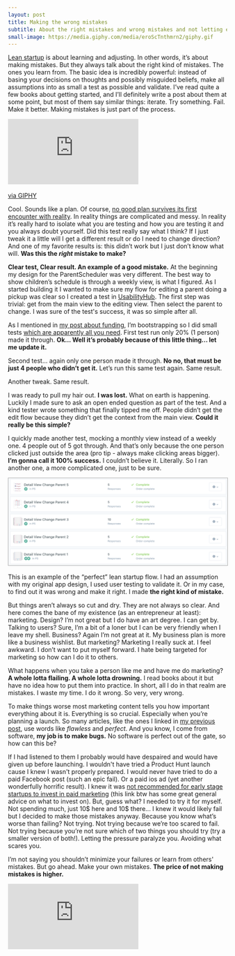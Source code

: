 ```yaml
---
layout: post
title: Making the wrong mistakes
subtitle: About the right mistakes and wrong mistakes and not letting either get in your way
small-image: https://media.giphy.com/media/eroScTnthmrn2/giphy.gif
---
```


<a href="https://www.goodreads.com/book/show/11500159-the-lean-startup" target="_blank">Lean startup</a> is about learning and adjusting. In other words, it’s about making mistakes. But they always talk about the right kind of mistakes. The ones you learn from. The basic idea is incredibly powerful: instead of basing your decisions on thoughts and possibly misguided beliefs, make all assumptions into as small a test as possible and validate. I’ve read quite a few books about getting started, and I’ll definitely write a post about them at some point, but most of them say similar things: iterate. Try something. Fail. Make it better. Making mistakes is just part of the process.

<iframe src="https://giphy.com/embed/eroScTnthmrn2" frameBorder="0" class="post-image post-gif" allowFullScreen></iframe><p><a href="https://giphy.com/gifs/cat-from-bed-eroScTnthmrn2">via GIPHY</a></p>

Cool. Sounds like a plan. Of course, <a href="https://en.wikipedia.org/wiki/Helmuth_von_Moltke_the_Elder#Moltke's_theory_of_war" target="_blank">no good plan survives its first encounter with reality</a>. In reality things are complicated and messy. In reality it’s really hard to isolate what you are testing and how you are testing it and you always doubt yourself. Did this test really say what I think? If I just tweak it a little will I get a different result or do I need to change direction? And one of my favorite results is: this didn’t work but I just don’t know what will. **Was this the _right_ mistake to make?**

**Clear test, Clear result. An example of a good mistake.** At the beginning my design for the ParentScheduler was very different. The best way to show children’s schedule is through a weekly view, is what I figured. As I started building it I wanted to make sure my flow for editing a parent doing a pickup was clear so I created a test in <a href="https://usabilityhub.com/" target="_blank">UsabilityHub</a>. The first step was trivial: get from the main view to the editing view. Then select the parent to change. I was sure of the test's success, it was so simple after all.

As I mentioned in <a href="https://blog.parentscheduler.app/posts/2020/07/06/What-About-Funding/" target="_blank">my post about funding</a>, I’m bootstrapping so I did small tests <a href="https://www.nngroup.com/articles/how-many-test-users/" target="_blank">which are apparently all you need</a>. First test run only 20% (1 person) made it through. **Ok... Well it’s probably because of this little thing... let me update it.**

Second test... again only one person made it through. **No no, that must be just 4 people who didn’t get it.** Let’s run this same test again. Same result.

Another tweak. Same result.

I was ready to pull my hair out. **I was lost.** What on earth is happening. Luckily I made sure to ask an open ended question as part of the test. And a kind tester wrote something that finally tipped me off. People didn’t get the edit flow because they didn’t get the context from the main view. **Could it really be this simple?**

I quickly made another test, mocking a monthly view instead of a weekly one. 4 people out of 5 got through. And that’s only because the one person clicked just outside the area (pro tip - always make clicking areas bigger). **I’m gonna call it 100% success.** I couldn’t believe it. Literally. So I ran another one, a more complicated one, just to be sure.

<kbd>
  <img style="border: 0.1rem solid #AAA;" src="/assets/img/mistakes_tests.png">
</kbd>

This is an example of the “perfect” lean startup flow. I had an assumption with my original app design, I used user testing to validate it. Or in my case, to find out it was wrong and make it right. I made **the right kind of mistake.**

But things aren’t always so cut and dry. They are not always so clear. And here comes the bane of my existence (as an entrepreneur at least): marketing. Design? I’m not great but I do have an art degree. I can get by. Talking to users? Sure, I’m a bit of a loner but I can be very friendly when I leave my shell. Business? Again I’m not great at it. My business plan is more like a business wishlist. But marketing? Marketing I really suck at. I feel awkward. I don’t want to put myself forward. I hate being targeted for marketing so how can I do it to others.

What happens when you take a person like me and have me do marketing? **A whole lotta flailing. A whole lotta drowning.** I read books about it but have no idea how to put them into practice. In short, all I do in that realm are mistakes. I waste my time. I do it wrong. So very, very wrong.

To make things worse most marketing content tells you how important everything about it is. Everything is so crucial. Especially when you’re planning a launch. So many articles, like the ones I linked in <a href="https://blog.parentscheduler.app/posts/2020/07/14/If-You-Build-It/" target="_blank">my previous post</a>, use words like _flawless_ and _perfect_. And you know, I come from software, **my job is to make bugs.** No software is perfect out of the gate, so how can this be?

If I had listened to them I probably would have despaired and would have given up before launching. I wouldn't have tried a Product Hunt launch cause I knew I wasn't properly prepared. I would never have tried to do a paid Facebook post (such an epic fail). Or a paid ios ad (yet another wonderfully horrific result). I knew it was <a href="https://get.tech/blog/experts-share-marketing-tips-for-early-stage-startups/" target="_blank">not recommended for early stage startups to invest in paid marketing</a> (this link btw has some great general advice on what to invest on). But, guess what? I needed to try it for myself. Not spending much, just 10$ here and 10$ there... I knew it would likely fail but I decided to make those mistakes anyway. Because you know what’s worse than failing? Not trying. Not trying because we’re too scared to fail. Not trying because you’re not sure which of two things you should try (try a smaller version of both!). Letting the pressure paralyze you. Avoiding what scares you.

I’m not saying you shouldn’t minimize your failures or learn from others' mistakes. But go ahead. Make your own mistakes. **The price of not making mistakes is higher.**

<iframe class="post-image" src="https://www.youtube.com/embed/L3wKzyIN1yk" frameborder="0" allow="accelerometer; autoplay; encrypted-media; gyroscope; picture-in-picture" allowfullscreen></iframe>